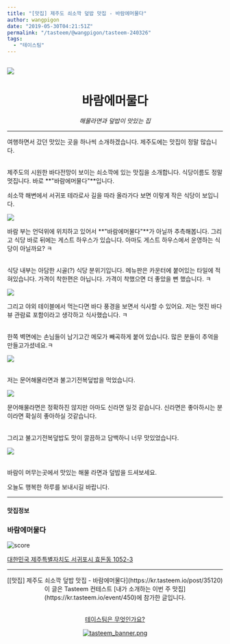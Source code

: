 ```yaml
---
title: "[맛집] 제주도 쇠소깍 덮밥 맛집 - 바람에머물다"
author: wangpigon
date: "2019-05-30T04:21:51Z"
permalink: "/tasteem/@wangpigon/tasteem-240326"
tags:
  - "테이스팀"
---
```

![](https://static.tasteem.io/uploads/4928/post/35120/content_a937420b-2e81-4955-ad39-8ca7f1a12422.jpeg)
<br/>
---

<center><h1>바람에머물다</h1><i>해물라면과 덮밥이 맛있는 집</i></center>

---



여행하면서 갔던 맛있는 곳을 하나씩 소개하겠습니다. 제주도에는 맛집이 정말 많습니다. 

<br>제주도의 시원한 바다전망이 보이는 쇠소깍에 있는 맛집을 소개합니다. 식당이름도 정말 멋집니다. 바로 **"바람에머물다"**입니다.

쇠소깍 해변에서 서귀포 테라로사 길을 따라 올라가다 보면 이렇게 작은 식당이 보입니다.

![](https://static.tasteem.io/uploads/image/image/177702/4c28d287-446a-43fd-a946-d41bb6da2e1f.jpeg)

바람 부는 언덕위에 위치하고 있어서 **"바람에머물다"**가 아닐까 추측해봅니다. 그리고 식당 바로 뒤에는 게스트 하우스가 있습니다. 아마도 게스트 하우스에서 운영하는 식당이 아닐까요? ㅋ


<br>식당 내부는 아담한 시골(?) 식당 분위기입니다. 메뉴판은 카운터에 붙어있는 타일에 적혀있습니다. 가격이 착한편은 아닙니다. 가격이 착했으면 더 좋았을 뻔 했습니다. ㅋ
 
![](https://static.tasteem.io/uploads/image/image/177704/4c28d287-446a-43fd-a946-d41bb6da2e1f.jpeg)

그리고 야외 테이블에서 먹는다면 바다 풍경을 보면서 식사할 수 있어요. 저는 멋진 바다뷰 관람료 포함이라고 생각하고 식사했습니다. ㅋ

<br>한쪽 벽면에는 손님들이 남기고간 메모가 빼곡하게 붙어 있습니다. 많은 분들이 추억을 만들고가셨네요.ㅋ

![](https://static.tasteem.io/uploads/image/image/177703/4c28d287-446a-43fd-a946-d41bb6da2e1f.jpeg)


<br>저는 문어해물라면과 불고기전복덮밥을 먹었습니다. 

![](https://static.tasteem.io/uploads/image/image/177705/4c28d287-446a-43fd-a946-d41bb6da2e1f.jpeg)

문어해물라면은 정확하진 않지만 아마도 신라면 일것 같습니다. 신라면은 좋아하시는 분이라면 확실히 좋아하실 것같습니다.

<br>그리고 불고기전복덮밥도 맛이 깔끔하고 담백하니 너무 맛있었습니다.

![](https://static.tasteem.io/uploads/image/image/177706/4c28d287-446a-43fd-a946-d41bb6da2e1f.jpeg)



<br>바람이 머무는곳에서 맛있는 해물 라면과 덮밥을 드셔보세요.

오늘도 행복한 하루를 보내시길 바랍니다.

---------------------
#### 맛집정보
### 바람에머물다
![score](https://static.tasteem.io/images/steem/1Crowns.png)

[대한민국 제주특별자치도 서귀포시 효돈동 1052-3](https://kr.tasteem.io/post/35120#map)

-----------------------------------------
<center>[[맛집] 제주도 쇠소깍 덮밥 맛집 - 바람에머물다](https://kr.tasteem.io/post/35120)
<br/>이 글은 Tasteem 컨테스트
 [내가 소개하는  이번 주 맛집](https://kr.tasteem.io/event/450)에 참가한 글입니다.

<br/>[테이스팀은 무엇인가요?](https://kr.tasteem.io/about)

[![tasteem_banner.png](https://static.tasteem.io/images/tasteem_banner_v3.png)](https://kr.tasteem.io)</center>